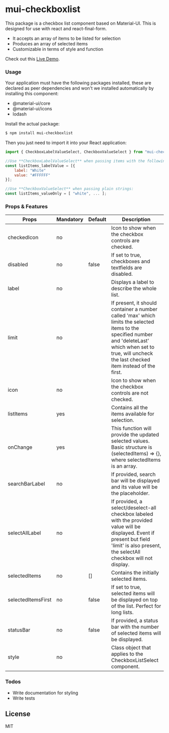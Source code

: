 # mui-checkboxlist

This package is a checkbox list component based on Material-UI. This is designed for use with react and react-final-form.

  - It accepts an array of items to be listed for selection
  - Produces an array of selected items
  - Customizable in terms of style and function

Check out this [Live Demo](https://codesandbox.io/s/elastic-rain-j1euy).

### Usage

Your application must have the following packages installed, these are declared as peer dependencies and won't we installed automatically by installing this component:

  - @material-ui/core
  - @material-ui/icons
  - lodash

Install the actual package:

```sh
$ npm install mui-checkboxlist
```

Then you just need to import it into your React application:
```javascript
import { CheckboxLabelValueSelect, CheckboxValueSelect } from "mui-checkboxlist";

//Use **CheckboxLabelValueSelect** when passing items with the following structure:
const listItems_labelValue = [{
    label: "White"
    value: "#FFFFFF"
}];

//Use **CheckboxValueSelect** when passing plain strings:
const listItems_valueOnly = [ "white", ... ];
```

### Props & Features

| Props | Mandatory | Default | Description |
| ------ | ------ | ------ | ------ | 
| checkedIcon | no | | Icon to show when the checkbox controls are checked. |
| disabled | no | false | If set to true, checkboxes and textfields are disabled. |
| label | no | | Displays a label to describe the whole list.
| limit | no | | If present, it should container a number called 'max' which limits the selected items to the specified number and 'deleteLast' which when set to true, will uncheck the last checked item instead of the first. |
| icon | no | | Icon to show when the checkbox controls are not checked. |
| listItems | yes | | Contains all the items available for selection. |
| onChange | yes | | This function will provide the updated selected values. Basic structure is (selectedItems) => {}, where selectedItems is an array. |
| searchBarLabel | no | | If provided, search bar will be displayed and its value will be the placeholder. |
| selectAllLabel | no | | If provided, a select/deselect-all checkbox labeled with the provided value will be displayed. Event if present but field 'limit' is also present, the selectAll checkbox will not display. |
| selectedItems | no | [] | Contains the initially selected items. |
| selectedItemsFirst | no | false | If set to true, selected items will be displayed on top of the list. Perfect for long lists. |
| statusBar | no | false | If provided, a status bar with the number of selected items will be displayed. |
| style | no |  | Class object that applies to the CheckboxListSelect component. |

### Todos
 - Write documentation for styling
 - Write tests

License
----

MIT

